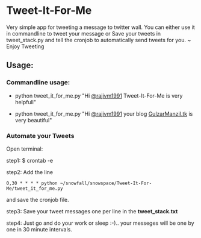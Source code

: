 Tweet-It-For-Me
===============

Very simple app for tweeting a message to twitter wall. You can either use it in commandline to tweet your message or Save your tweets in tweet_stack.py and tell the cronjob to automatically send tweets for you. ~ Enjoy Tweeting

Usage:
------

### Commandline usage:

- python tweet_it_for_me.py "Hi [@rajivm1991](http://twitter.com/rajivm1991) Tweet-It-For-Me is very helpfull"
    
- python tweet_it_for_me.py "Hi [@rajivm1991](http://twitter.com/rajivm1991) your blog [GulzarManzil.tk](http://gulzarmanzil.tk) is very beautiful"

### Automate your Tweets

Open terminal:
    
step1: $ crontab -e

step2: Add the line 

    0,30 * * * * python ~/snowfall/snowspace/Tweet-It-For-Me/tweet_it_for_me.py

and save the cronjob file.

step3: Save your tweet messages one per line in the **tweet_stack.txt**
    
step4: Just go and do your work or sleep :-).. your messeges will be one by one in 30 minute intervals.